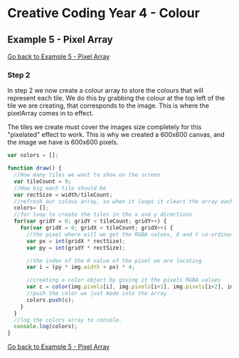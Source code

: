 # Creative Coding Year 4 - Colour
## Example 5 - Pixel Array

[Go back to Example 5 - Pixel Array](../)

### Step 2

In step 2 we now create a colour array to store the colours that will represent each tile. We do this by grabbing the colour at the top left of the tile we are creating, that corresponds to the image. This is where the pixelArray comes in to effect.

The tiles we create must cover the images size completely for this "pixelated" effect to work. This is why we created a 600x600 canvas, and the image we have is 600x600 pixels.

```javascript
var colors = [];

function draw() {
  //How many tiles we want to show on the screen
  var tileCount = 9;
  //How big each tile should be
  var rectSize = width/tileCount;
  //refresh our colous array, so when it loops it clears the array each time (we aren't looping now, but we will)
  colors= [];
  //for loop to create the tiles in the x and y directions
  for(var gridY = 0; gridY < tileCount; gridY++) {
    for(var gridX = 0; gridX < tileCount; gridX++) {
      //the pixel where will we get the RGBA values, X and Y co-ordinates
      var px = int(gridX * rectSize);
      var py = int(gridY * rectSize);

      //the index of the R value of the pixel we are locating
      var i = (py * img.width + px) * 4;

      //creating a color object by giving it the pixels RGBA values
      var c = color(img.pixels[i], img.pixels[i+1], img.pixels[i+2], img.pixels[i+3]);
      //push the color we just made into the array
      colors.push(c);
    }
  }
  //log the colors array to console.
  console.log(colors);
}
```

[Go back to Example 5 - Pixel Array](../)
